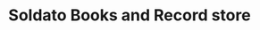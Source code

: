 ---
title: "Soldato Books and Record store"
url: /rutherford/soldato-books-and-record-store/
shop: Bücher
---